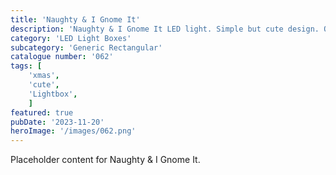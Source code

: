 ```yaml
---
title: 'Naughty & I Gnome It'
description: 'Naughty & I Gnome It LED light. Simple but cute design. One that is used with the generic rectangular - Long box.'
category: 'LED Light Boxes'
subcategory: 'Generic Rectangular'
catalogue number: '062'
tags: [
    'xmas', 
    'cute',
    'Lightbox', 
    ]
featured: true
pubDate: '2023-11-20'
heroImage: '/images/062.png'
---
```


Placeholder content for Naughty & I Gnome It.
